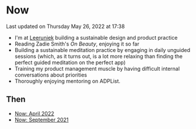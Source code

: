 # Now
<time>Last updated on Thursday May 26, 2022 at 17:38</time>

- I'm at [Leeruniek](leeruniek%201.md) building a sustainable design and product practice
- Reading Zadie Smith's _On Beauty_, enjoying it so far
- Building a sustainable meditation practice by engaging in daily unguided sessions (which, as it turns out, is a lot more relaxing than finding the perfect guided meditation on the perfect app)
- Training my product management muscle by having difficult internal conversations about priorities
- Thoroughly enjoying mentoring on ADPList.

## Then
- [Now: April 2022](now-2022-04)
- [Now: September 2021](now-2021-09) 